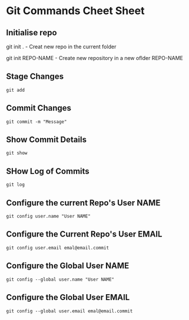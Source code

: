 # Git Commands Cheet Sheet

## Initialise repo

git init .
	- Creat new repo in the current folder
	
git init REPO-NAME
	- Create new repository in a new oflder REPO-NAME
	
## Stage Changes
	git add 

## Commit Changes
	git commit -m "Message"	
	
## Show Commit Details
	git show
	
## SHow Log of Commits
	git log
	
## Configure the current Repo's User NAME
	git config user.name "User NAME"

## Configure the Current Repo's User EMAIL
	git config user.email emal@email.commit
	
## Configure the Global User NAME
	git config --global user.name "User NAME"

## Configure the Global User EMAIL
	git config --global user.email emal@email.commit